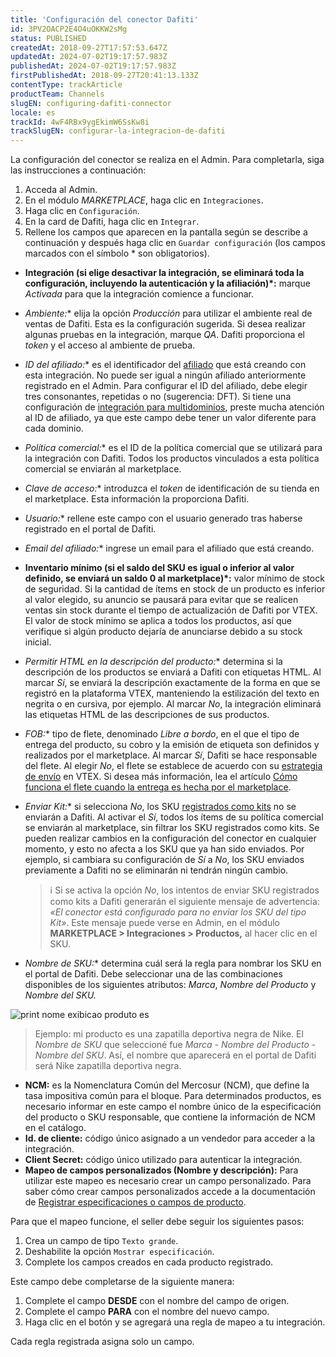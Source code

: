 ```yaml
---
title: 'Configuración del conector Dafiti'
id: 3PV2OACP2E4O4uOKKW2sMg
status: PUBLISHED
createdAt: 2018-09-27T17:57:53.647Z
updatedAt: 2024-07-02T19:17:57.983Z
publishedAt: 2024-07-02T19:17:57.983Z
firstPublishedAt: 2018-09-27T20:41:13.133Z
contentType: trackArticle
productTeam: Channels
slugEN: configuring-dafiti-connector
locale: es
trackId: 4wF4RBx9ygEkimW6SsKw8i
trackSlugEN: configurar-la-integracion-de-dafiti
---
```


La configuración del conector se realiza en el Admin. Para completarla, siga las instrucciones a continuación:

1. Acceda al Admin.
2. En el módulo _MARKETPLACE_, haga clic en `Integraciones`.
3. Haga clic en `Configuración`.
4. En la card de Dafiti, haga clic en `Integrar`.
5. Rellene los campos que aparecen en la pantalla según se describe a continuación y después haga clic en `Guardar configuración` (los campos marcados con el símbolo * son obligatorios).

- **Integración (si elige desactivar la integración, se eliminará toda la configuración, incluyendo la autenticación y la afiliación)*:** marque _Activada_ para que la integración comience a funcionar.

- **Ambiente*:** elija la opción _Producción_ para utilizar el ambiente real de ventas de Dafiti. Esta es la configuración sugerida. Si desea realizar algunas pruebas en la integración, marque _QA_. Dafiti proporciona el _token_ y el acceso al ambiente de prueba.

- **ID del afiliado*:** es el identificador del [afiliado](https://help.vtex.com/es/tutorial/o-que-e-afiliado) que está creando con esta integración. No puede ser igual a ningún afiliado anteriormente registrado en el Admin. Para configurar el ID del afiliado, debe elegir tres consonantes, repetidas o no (sugerencia: DFT). Si tiene una configuración de [integración para multidominios](https://help.vtex.com/es/tutorial/como-criar-multiloja-multidominio), preste mucha atención al ID de afiliado, ya que este campo debe tener un valor diferente para cada dominio.

- **Política comercial*:** es el ID de la política comercial que se utilizará para la integración con Dafiti. Todos los productos vinculados a esta política comercial se enviarán al marketplace.

- **Clave de acceso*:** introduzca el _token_ de identificación de su tienda en el marketplace. Esta información la proporciona Dafiti.

- **Usuario*:** rellene este campo con el usuario generado tras haberse registrado en el portal de Dafiti.

- **Email del afiliado*:** ingrese un email para el afiliado que está creando.

- **Inventario mínimo (si el saldo del SKU es igual o inferior al valor definido, se enviará un saldo 0 al marketplace)*:** valor mínimo de stock de seguridad. Si la cantidad de ítems en stock de un producto es inferior al valor elegido, su anuncio se pausará para evitar que se realicen ventas sin stock durante el tiempo de actualización de Dafiti por VTEX. El valor de stock mínimo se aplica a todos los productos, así que verifique si algún producto dejaría de anunciarse debido a su stock inicial.

- **Permitir HTML en la descripción del producto*:** determina si la descripción de los productos se enviará a Dafiti con etiquetas HTML. Al marcar _Sí_, se enviará la descripción exactamente de la forma en que se registró en la plataforma VTEX, manteniendo la estilización del texto en negrita o en cursiva, por ejemplo. Al marcar _No_, la integración eliminará las etiquetas HTML de las descripciones de sus productos.

- **FOB*:** tipo de flete, denominado _Libre a bordo_, en el que el tipo de entrega del producto, su cobro y la emisión de etiqueta son definidos y realizados por el marketplace. Al marcar _Sí_, Dafiti se hace responsable del flete. Al elegir _No_, el flete se establece de acuerdo con su [estrategia de envío](https://help.vtex.com/es/tracks/logistica-101--13TFDwDttPl9ki9OXQhyjx/55MezrFTw2limlgT7KUg6l) en VTEX. Si desea más información, lea el artículo [Cómo funciona el flete cuando la entrega es hecha por el marketplace](https://help.vtex.com/es/tutorial/como-funciona-o-frete-quando-o-marketplace-faz-a-entrega--EY1l6tYW3IUquwwwcQqwQ).

- **Enviar Kit*:** si selecciona _No_, los SKU [registrados como kits](https://help.vtex.com/es/tutorial/cadastrando-kit--tutorials_215) no se enviarán a Dafiti. Al activar el _Sí_, todos los ítems de su política comercial se enviarán al marketplace, sin filtrar los SKU registrados como kits. Se pueden realizar cambios en la configuración del conector en cualquier momento, y esto no afecta a los SKU que ya han sido enviados. Por ejemplo, si cambiara su configuración de _Sí_ a _No_, los SKU enviados previamente a Dafiti no se eliminarán ni tendrán ningún cambio.

  > ℹ️ Si se activa la opción *No*, los intentos de enviar SKU registrados como kits a Dafiti generarán el siguiente mensaje de advertencia: *«El conector está configurado para no enviar los SKU del tipo Kit»*. Este mensaje puede verse en Admin, en el módulo **MARKETPLACE > Integraciones > Productos,** al hacer clic en el SKU.

- **Nombre de SKU*:** determina cuál será la regla para nombrar los SKU en el portal de Dafiti. Debe seleccionar una de las combinaciones disponibles de los siguientes atributos: _Marca_, _Nombre del Producto_ y _Nombre del SKU._

![print nome exibicao produto es](//images.ctfassets.net/alneenqid6w5/3MiGbDbIXFGiawLcXjji5w/35e795635bba7aa025facd31d63d76d7/print_nome_exibicao_produto_es.png)

> Ejemplo: mi producto es una zapatilla deportiva negra de Nike. El _Nombre de SKU_ que seleccioné fue _Marca - Nombre del Producto - Nombre del SKU_. Así, el nombre que aparecerá en el portal de Dafiti será Nike zapatilla deportiva negra.

- **NCM:** es la Nomenclatura Común del Mercosur (NCM), que define la tasa impositiva común para el bloque. Para determinados productos, es necesario informar en este campo el nombre único de la especificación del producto o SKU responsable, que contiene la información de NCM en el catálogo.
- **Id. de cliente:** código único asignado a un vendedor para acceder a la integración.
- **Client Secret:** código único utilizado para autenticar la integración.
- **Mapeo de campos personalizados (Nombre y descripción):** Para utilizar este mapeo es necesario crear un campo personalizado. Para saber cómo crear campos personalizados accede a la documentación de [Registrar especificaciones o campos de producto](https://help.vtex.com/es/tutorial/criando-um-campo-de-produto--tutorials_106).

Para que el mapeo funcione, el seller debe seguir los siguientes pasos:

1. Crea un campo de tipo `Texto grande`.  
2. Deshabilite la opción `Mostrar especificación`.  
3. Complete los campos creados en cada producto registrado.  

Este campo debe completarse de la siguiente manera:

1. Complete el campo **DESDE** con el nombre del campo de origen.  
2. Complete el campo **PARA** con el nombre del nuevo campo.  
3. Haga clic en el botón <i class="fas fa-plus" aria-hidden="true"></i> y se agregará una regla de mapeo a tu integración.  

<div class = "alert alert-info">
Cada regla registrada asigna solo un campo.

